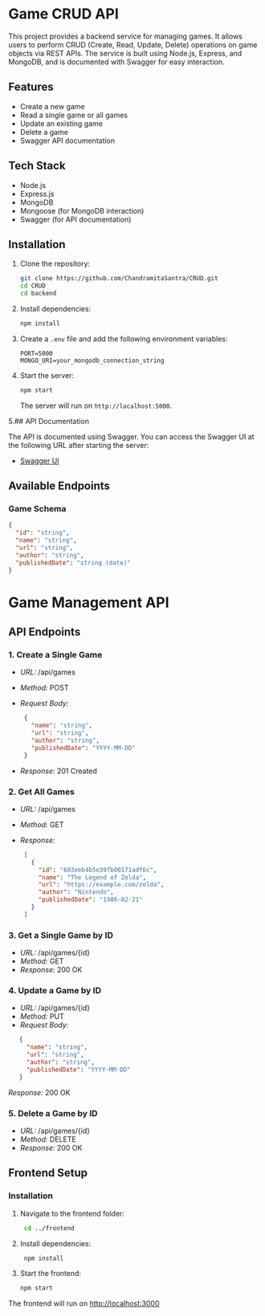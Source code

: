 # Game CRUD API

This project provides a backend service for managing games. It allows users to perform CRUD (Create, Read, Update, Delete) operations on game objects via REST APIs. The service is built using Node.js, Express, and MongoDB, and is documented with Swagger for easy interaction.

## Features

- Create a new game
- Read a single game or all games
- Update an existing game
- Delete a game
- Swagger API documentation

## Tech Stack

- Node.js
- Express.js
- MongoDB
- Mongoose (for MongoDB interaction)
- Swagger (for API documentation)

## Installation

1. Clone the repository:

    ```bash
    git clone https://github.com/ChandramitaSantra/CRUD.git
    cd CRUD
    cd backend
    ```

2. Install dependencies:

    ```bash
    npm install
    ```

3. Create a `.env` file and add the following environment variables:

    ```
    PORT=5000
    MONGO_URI=your_mongodb_connection_string
    ```

4. Start the server:

    ```bash
    npm start
    ```

    The server will run on `http://localhost:5000`.

5.## API Documentation

The API is documented using Swagger. You can access the Swagger UI at the following URL after starting the server:

- [Swagger UI](http://localhost:5000/api-docs)

## Available Endpoints

### Game Schema

```json
{
  "id": "string",
  "name": "string",
  "url": "string",
  "author": "string",
  "publishedDate": "string (date)"
}
```


# Game Management API

## API Endpoints

### 1. Create a Single Game

- *URL:* /api/games
- *Method:* POST
- *Request Body:*

   ``` json
    {
      "name": "string",
      "url": "string",
      "author": "string",
      "publishedDate": "YYYY-MM-DD"
    }
   ```
    
- *Response:* 201 Created

### 2. Get All Games

- *URL:* /api/games
- *Method:* GET
- *Response:*

   ``` json
    [
      {
        "id": "603eeb4b5e39fb00171adf6c",
        "name": "The Legend of Zelda",
        "url": "https://example.com/zelda",
        "author": "Nintendo",
        "publishedDate": "1986-02-21"
      }
    ]
   ```
    

### 3. Get a Single Game by ID

- *URL:* /api/games/{id}
- *Method:* GET
- *Response:* 200 OK

### 4. Update a Game by ID

- *URL:* /api/games/{id}
- *Method:* PUT
- *Request Body:*

 ```json
    {
      "name": "string",
      "url": "string",
      "author": "string",
      "publishedDate": "YYYY-MM-DD"
    }
```
    
*Response:* 200 OK

### 5. Delete a Game by ID

- *URL:* /api/games/{id}
- *Method:* DELETE
- *Response:* 200 OK

## Frontend Setup

### Installation

1. Navigate to the frontend folder:

   ``` bash
    cd ../frontend
   ```
    

2. Install dependencies:

   ``` bash
    npm install
   ```
    

3. Start the frontend:

    ```bash
    npm start
    ```
    

The frontend will run on [http://localhost:3000](http://localhost:3000)
    

